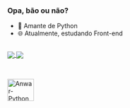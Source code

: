 ### Opa, bão ou não?

- 🐍 Amante de Python
- 🌐 Atualmente, estudando Front-end

##

<a href="https://github.com/anuraghazra/github-readme-stats">
  <img align="center" src="https://github-readme-stats.vercel.app/api?username=anwarhermuche&count_private=true&show_icons=true&theme=graywhite" />
</a>
<a href="https://github.com/anuraghazra/convoychat">
  <img align="center" src="https://github-readme-stats.vercel.app/api/top-langs/?username=anwarhermuche&theme=graywhite" />
</a>

##

<div style="display: inline_block"><br>
  <img align="center" alt="Anwar-Python" height="50" width="60" src="https://cdn.jsdelivr.net/gh/devicons/devicon/icons/python/python-original.svg">
</div>
